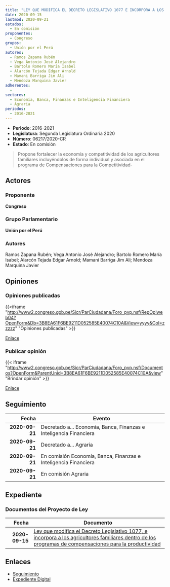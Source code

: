 ```yaml
---
title: "LEY QUE MODIFICA EL DECRETO LEGISLATIVO 1077 E INCORPORA A LOS AGRICULTORES FAMILIARES DENTRO DE LOS PROGRAMAS DE COMPENSACIONES PARA LA PRODUCTIVIDAD"
date: 2020-09-15
lastmod: 2020-09-21
estados: 
  - En comisión
proponentes: 
  - Congreso
grupos: 
  - Unión por el Perú
autores: 
  - Ramos Zapana Rubén
  - Vega Antonio José Alejandro
  - Bartolo Romero María Isabel
  - Alarcón Tejada Edgar Arnold
  - Mamani Barriga Jim Ali
  - Mendoza Marquina Javier
adherentes: 
  - 
sectores: 
  - Economía, Banca, Finanzas e Inteligencia Financiera
  - Agraria
periodos: 
  - 2016-2021
---
```


- **Periodo**: 2016-2021
- **Legislatura**: Segunda Legislatura Ordinaria 2020
- **Número**: 06217/2020-CR
- **Estado**: En comisión

> Propone fortalecer la economía y competitividad de los agricultores familiares incluyéndolos de forma individual y asociada en el programa de Compensaciones para la Competitividad-


## Actores

### Proponente

**Congreso**

### Grupo Parlamentario

**Unión por el Perú**

### Autores

Ramos Zapana Rubén; Vega Antonio José Alejandro; Bartolo Romero María Isabel; Alarcón Tejada Edgar Arnold; Mamani Barriga Jim Ali; Mendoza Marquina Javier


## Opiniones

### Opiniones publicadas

{{<iframe "http://www2.congreso.gob.pe/Sicr/ParCiudadana/Foro_pvp.nsf/RepOpiweb04?OpenForm&Db=3B8EA61F6BE9211D052585E40074C10A&View=yyyy&Col=zzzzz" "Opiniones publicadas" >}}

[Enlace](http://www2.congreso.gob.pe/Sicr/ParCiudadana/Foro_pvp.nsf/RepOpiweb04?OpenForm&Db=3B8EA61F6BE9211D052585E40074C10A&View=yyyy&Col=zzzzz)
### Publicar opinión

{{< iframe "http://www2.congreso.gob.pe/Sicr/ParCiudadana/Foro_pvp.nsf/Documentos?OpenForm&ParentUnid=3B8EA61F6BE9211D052585E40074C10A&view" "Brindar opinión" >}}

[Enlace](http://www2.congreso.gob.pe/Sicr/ParCiudadana/Foro_pvp.nsf/Documentos?OpenForm&ParentUnid=3B8EA61F6BE9211D052585E40074C10A&view)

## Seguimiento

| Fecha | Evento |
|------:|--------|
| **2020-09-21** | Decretado a... Economía, Banca, Finanzas e Inteligencia Financiera|
| **2020-09-21** | Decretado a... Agraria|
| **2020-09-21** | En comisión Economía, Banca, Finanzas e Inteligencia Financiera|
| **2020-09-21** | En comisión Agraria|


## Expediente


### Documentos del Proyecto de Ley

| Fecha | Documento |
|------:|--------|
| **2020-09-15** | [Ley que modifica el Decreto Legislativo 1077, e incorpora a los agricultores familiares dentro de los programas de compensaciones para la productividad](http://www.leyes.congreso.gob.pe/Documentos/2016_2021/Proyectos_de_Ley_y_de_Resoluciones_Legislativas/PL06217-20200915.pdf) |

## Enlaces 

- [Seguimiento](http://www2.congreso.gob.pe/Sicr/TraDocEstProc/CLProLey2016.nsf/f7fff46988ca05b1052578e100829cc7/35007846874d706f052585e40078239b?OpenDocument)
- [Expediente Digital](http://www2.congreso.gob.pe/Sicr/TraDocEstProc/CLProLey2016.nsf/f7fff46988ca05b1052578e100829cc7/35007846874d706f052585e40078239b?OpenDocument&Click=05257FB7005EB655.eb71d0cf91d8294e05256cdf006b5706/$Body/0.1C6C)
